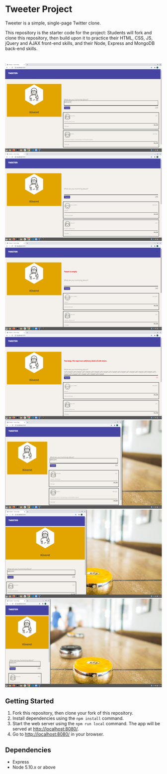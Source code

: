 # Tweeter Project

Tweeter is a simple, single-page Twitter clone.

This repository is the starter code for the project: Students will fork and clone this repository, then build upon it to practice their HTML, CSS, JS, jQuery and AJAX front-end skills, and their Node, Express and MongoDB back-end skills.

# 

![](https://github.com/kinkeen/tweeter/blob/master/public/images/fullScreen1.png)
![](https://github.com/kinkeen/tweeter/blob/master/public/images/fullScreen2.png)
![](https://github.com/kinkeen/tweeter/blob/master/public/images/errorTweetEmpty.png)
![](https://github.com/kinkeen/tweeter/blob/master/public/images/errorTweetLength.png)
![](https://github.com/kinkeen/tweeter/blob/master/public/images/responsiveScreen1.png)
![](https://github.com/kinkeen/tweeter/blob/master/public/images/responsiveScreen2.png)
![](https://github.com/kinkeen/tweeter/blob/master/public/images/responsiveScreen3.png)


## Getting Started

1. Fork this repository, then clone your fork of this repository.
2. Install dependencies using the `npm install` command.
3. Start the web server using the `npm run local` command. The app will be served at <http://localhost:8080/>.
4. Go to <http://localhost:8080/> in your browser.

## Dependencies
- Express
- Node 5.10.x or above
